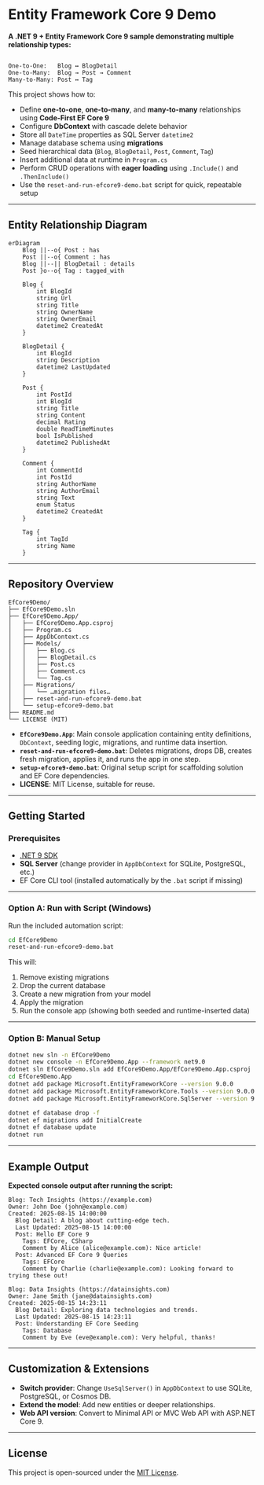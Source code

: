 # Entity Framework Core 9 Demo

**A .NET 9 + Entity Framework Core 9 sample demonstrating multiple relationship types:**

```

One-to-One:   Blog ↔ BlogDetail
One-to-Many:  Blog → Post → Comment
Many-to-Many: Post ↔ Tag

````

This project shows how to:

- Define **one-to-one**, **one-to-many**, and **many-to-many** relationships using **Code-First EF Core 9**
- Configure **DbContext** with cascade delete behavior
- Store all `DateTime` properties as SQL Server `datetime2`
- Manage database schema using **migrations**
- Seed hierarchical data (`Blog`, `BlogDetail`, `Post`, `Comment`, `Tag`)
- Insert additional data at runtime in `Program.cs`
- Perform CRUD operations with **eager loading** using `.Include()` and `.ThenInclude()`
- Use the `reset-and-run-efcore9-demo.bat` script for quick, repeatable setup

---

## Entity Relationship Diagram

```mermaid
erDiagram
    Blog ||--o{ Post : has
    Post ||--o{ Comment : has
    Blog ||--|| BlogDetail : details
    Post }o--o{ Tag : tagged_with

    Blog {
        int BlogId
        string Url
        string Title
        string OwnerName
        string OwnerEmail
        datetime2 CreatedAt
    }

    BlogDetail {
        int BlogId
        string Description
        datetime2 LastUpdated
    }

    Post {
        int PostId
        int BlogId
        string Title
        string Content
        decimal Rating
        double ReadTimeMinutes
        bool IsPublished
        datetime2 PublishedAt
    }

    Comment {
        int CommentId
        int PostId
        string AuthorName
        string AuthorEmail
        string Text
        enum Status
        datetime2 CreatedAt
    }

    Tag {
        int TagId
        string Name
    }
````

---

## Repository Overview

```
EfCore9Demo/
├── EfCore9Demo.sln
├── EfCore9Demo.App/
│   ├── EfCore9Demo.App.csproj
│   ├── Program.cs
│   ├── AppDbContext.cs
│   ├── Models/
│   │   ├── Blog.cs
│   │   ├── BlogDetail.cs
│   │   ├── Post.cs
│   │   ├── Comment.cs
│   │   └── Tag.cs
│   ├── Migrations/
│   │   └── …migration files…
│   ├── reset-and-run-efcore9-demo.bat
│   └── setup-efcore9-demo.bat
├── README.md
└── LICENSE (MIT)
```

* **`EfCore9Demo.App`**: Main console application containing entity definitions, `DbContext`, seeding logic, migrations, and runtime data insertion.
* **`reset-and-run-efcore9-demo.bat`**: Deletes migrations, drops DB, creates fresh migration, applies it, and runs the app in one step.
* **`setup-efcore9-demo.bat`**: Original setup script for scaffolding solution and EF Core dependencies.
* **LICENSE**: MIT License, suitable for reuse.

---

## Getting Started

### Prerequisites

* [.NET 9 SDK](https://dotnet.microsoft.com/en-us/download/dotnet/9.0)
* **SQL Server** (change provider in `AppDbContext` for SQLite, PostgreSQL, etc.)
* EF Core CLI tool (installed automatically by the `.bat` script if missing)

---

### Option A: Run with Script (Windows)

Run the included automation script:

```bash
cd EfCore9Demo
reset-and-run-efcore9-demo.bat
```

This will:

1. Remove existing migrations
2. Drop the current database
3. Create a new migration from your model
4. Apply the migration
5. Run the console app (showing both seeded and runtime-inserted data)

---

### Option B: Manual Setup

```bash
dotnet new sln -n EfCore9Demo
dotnet new console -n EfCore9Demo.App --framework net9.0
dotnet sln EfCore9Demo.sln add EfCore9Demo.App/EfCore9Demo.App.csproj
cd EfCore9Demo.App
dotnet add package Microsoft.EntityFrameworkCore --version 9.0.0
dotnet add package Microsoft.EntityFrameworkCore.Tools --version 9.0.0
dotnet add package Microsoft.EntityFrameworkCore.SqlServer --version 9.0.0

dotnet ef database drop -f
dotnet ef migrations add InitialCreate
dotnet ef database update
dotnet run
```

---

## Example Output

**Expected console output after running the script:**

```
Blog: Tech Insights (https://example.com)
Owner: John Doe (john@example.com)
Created: 2025-08-15 14:00:00
  Blog Detail: A blog about cutting-edge tech.
  Last Updated: 2025-08-15 14:00:00
  Post: Hello EF Core 9
    Tags: EFCore, CSharp
    Comment by Alice (alice@example.com): Nice article!
  Post: Advanced EF Core 9 Queries
    Tags: EFCore
    Comment by Charlie (charlie@example.com): Looking forward to trying these out!

Blog: Data Insights (https://datainsights.com)
Owner: Jane Smith (jane@datainsights.com)
Created: 2025-08-15 14:23:11
  Blog Detail: Exploring data technologies and trends.
  Last Updated: 2025-08-15 14:23:11
  Post: Understanding EF Core Seeding
    Tags: Database
    Comment by Eve (eve@example.com): Very helpful, thanks!
```

---

## Customization & Extensions

* **Switch provider**: Change `UseSqlServer()` in `AppDbContext` to use SQLite, PostgreSQL, or Cosmos DB.
* **Extend the model**: Add new entities or deeper relationships.
* **Web API version**: Convert to Minimal API or MVC Web API with ASP.NET Core 9.

---

## License

This project is open-sourced under the [MIT License](LICENSE).
